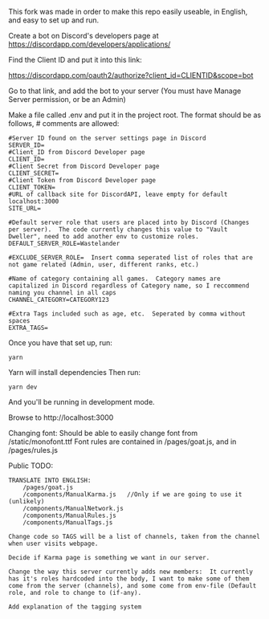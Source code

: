 This fork was made in order to make this repo easily useable, in English, and easy to set up and run.


Create a bot on Discord's developers page at https://discordapp.com/developers/applications/

Find the Client ID and put it into this link:

https://discordapp.com/oauth2/authorize?client_id=CLIENTID&scope=bot

Go to that link, and add the bot to your server (You must have Manage Server permission, or be an Admin)

Make a file called .env and put it in the project root. The format should be as follows, # comments are allowed:

    #Server ID found on the server settings page in Discord
    SERVER_ID=
    #Client_ID from Discord Developer page
    CLIENT_ID=
    #Client Secret from Discord Developer page
    CLIENT_SECRET=
    #Client Token from Discord Developer page
    CLIENT_TOKEN=
    #URL of callback site for DiscordAPI, leave empty for default localhost:3000
    SITE_URL=

	#Default server role that users are placed into by Discord (Changes per server).  The code currently changes this value to "Vault Dweller", need to add another env to customize roles.
	DEFAULT_SERVER_ROLE=Wastelander

	#EXCLUDE_SERVER_ROLE=  Insert comma seperated list of roles that are not game related (Admin, user, different ranks, etc.)

	#Name of category containing all games.  Category names are capitalized in Discord regardless of Category name, so I reccommend naming you channel in all caps
	CHANNEL_CATEGORY=CATEGORY123

	#Extra Tags included such as age, etc.  Seperated by comma without spaces
	EXTRA_TAGS=
    
Once you have that set up, run:

    yarn

Yarn will install dependencies
Then run:

    yarn dev

And you'll be running in development mode.

Browse to http://localhost:3000

Changing font:
Should be able to easily change font from /static/monofont.ttf
Font rules are contained in /pages/goat.js, and in /pages/rules.js

Public TODO:

    TRANSLATE INTO ENGLISH:
        /pages/goat.js
        /components/ManualKarma.js   //Only if we are going to use it (unlikely)
        /components/ManualNetwork.js
        /components/ManualRules.js
        /components/ManualTags.js
    
    Change code so TAGS will be a list of channels, taken from the channel when user visits webpage.
    
    Decide if Karma page is something we want in our server.
    
    Change the way this server currently adds new members:  It currently has it's roles hardcoded into the body, I want to make some of them come from the server (channels), and some come from env-file (Default role, and role to change to (if-any).
	
	Add explanation of the tagging system